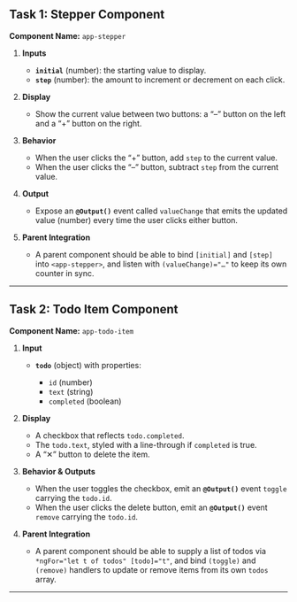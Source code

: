 

## Task 1: Stepper Component

**Component Name:** `app-stepper`

1. **Inputs**

   * **`initial`** (number): the starting value to display.
   * **`step`** (number): the amount to increment or decrement on each click.

2. **Display**

   * Show the current value between two buttons: a “–” button on the left and a “+” button on the right.

3. **Behavior**

   * When the user clicks the “+” button, add `step` to the current value.
   * When the user clicks the “–” button, subtract `step` from the current value.

4. **Output**

   * Expose an **`@Output()`** event called `valueChange` that emits the updated value (number) every time the user clicks either button.

5. **Parent Integration**

   * A parent component should be able to bind `[initial]` and `[step]` into `<app-stepper>`, and listen with `(valueChange)="…"` to keep its own counter in sync.

---

## Task 2: Todo Item Component

**Component Name:** `app-todo-item`

1. **Input**

   * **`todo`** (object) with properties:

     * `id` (number)
     * `text` (string)
     * `completed` (boolean)

2. **Display**

   * A checkbox that reflects `todo.completed`.
   * The `todo.text`, styled with a line-through if `completed` is true.
   * A “✕” button to delete the item.

3. **Behavior & Outputs**

   * When the user toggles the checkbox, emit an **`@Output()`** event `toggle` carrying the `todo.id`.
   * When the user clicks the delete button, emit an **`@Output()`** event `remove` carrying the `todo.id`.

4. **Parent Integration**

   * A parent component should be able to supply a list of todos via `*ngFor="let t of todos" [todo]="t"`, and bind `(toggle)` and `(remove)` handlers to update or remove items from its own `todos` array.

---

